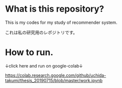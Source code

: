# What is this repository?

This is my codes for my study of recommender system.

これは私の研究用のレポジトリです。

# How to run.

↓click here and run on google-colab↓

https://colab.research.google.com/github/uchida-takumi/thesis_20190715/blob/master/work.ipynb

